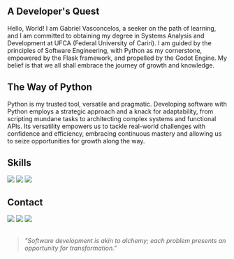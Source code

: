## A Developer's Quest
Hello, World! I am Gabriel Vasconcelos, a seeker on the path of learning, and I am committed to obtaining my degree in Systems Analysis and Development at UFCA (Federal University of Cariri). I am guided by the principles of Software Engineering, with Python as my cornerstone, empowered by the Flask framework, and propelled by the Godot Engine. My belief is that we all shall embrace the journey of growth and knowledge.

## The Way of Python
Python is my trusted tool, versatile and pragmatic. Developing software with Python employs a strategic approach and a knack for adaptability, from scripting mundane tasks to architecting complex systems and functional APIs. Its versatility empowers us to tackle real-world challenges with confidence and efficiency, embracing continuous mastery and allowing us to seize opportunities for growth along the way.

## Skills
    
<img src="https://img.shields.io/badge/Python-%230E0E0E?style=for-the-badge&logo=python&logoColor=white" /> <img src="https://img.shields.io/badge/Flask-%230E0E0E?style=for-the-badge&logo=flask&logoColor=white" /> <img src="https://img.shields.io/badge/GODOT-%230E0E0E.svg?style=for-the-badge&logo=godot-engine" />

## Contact
 
<div> 
  <a target="_blank" href="mailto:dev.vitruvius@gmail.com"><img src="https://img.shields.io/badge/-Gmail-%230E0E0E?style=for-the-badge&logo=gmail&logoColor=white" target="_blank"></a>
  <a target="_blank" href="https://www.linkedin.com/in/devitruvius"><img src="https://img.shields.io/badge/-LinkedIn-%230E0E0E?style=for-the-badge&logo=linkedin&logoColor=white" target="_blank"></a>
  <a target="_blank" href="https://www.youtube.com/@dev.vitruvius"><img src="https://img.shields.io/badge/YouTube-%230E0E0E.svg?style=for-the-badge&logo=YouTube&logoColor=white"></a>
</div>

<br>

> *"Software development is akin to alchemy; each problem presents an opportunity for transformation."*<br>
